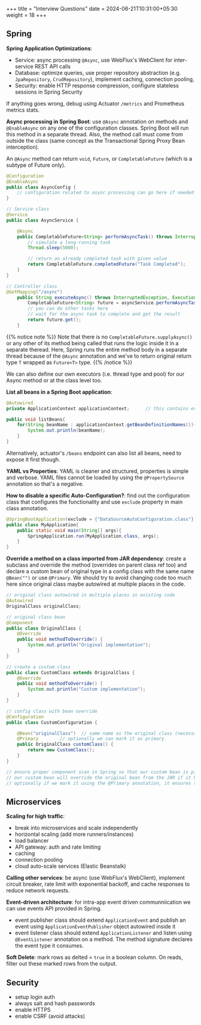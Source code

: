+++
title = "Interview Questions"
date = 2024-06-21T10:31:00+05:30
weight = 18
+++

## Spring

**Spring Application Optimizations**:
- Service: async processing `@Async`, use WebFlux's WebClient for inter-service REST API calls
- Database: optimize queries, use proper repository abstraction (e.g. `JpaRepository`, `CrudRepository`), implement caching, connection pooling,
- Security: enable HTTP response compression, configure stateless sessions in Spring Security

If anything goes wrong, debug using Actuator `/metrics` and Prometheus metrics stats.

**Async processing in Spring Boot**: use `@Async` annotation on methods and `@EnableAsync` on any one of the configuration classes. Spring Boot will run this method in a separate thread. Also, the method call must come from outside the class (same concept as the Transactional Spring Proxy Bean interception).

An `@Async` method can return `void`, `Future`, or `CompletableFuture` (which is a subtype of Future only).

```java
@Configuration
@EnableAsync
public class AsyncConfig {
    // configuration related to async processing can go here if needed
}

// Service class
@Service
public class AsyncService {

    @Async
    public CompletableFuture<String> performAsyncTask() throws InterruptedException {
        // simulate a long-running task
        Thread.sleep(5000);

        // return an already completed task with given value
        return CompletableFuture.completedFuture("Task Completed");
    }
}

// Controller class
@GetMapping("/async")
    public String executeAsync() throws InterruptedException, ExecutionException {
        CompletableFuture<String> future = asyncService.performAsyncTask();
        // you can do other tasks here
        // wait for the async task to complete and get the result
        return future.get();
    }
```

{{% notice note %}}
Note that there is no `CompletableFuture.supplyAsync()` or any other of its method being called that runs the logic inside it in a separate theread. Here, Spring runs the entire method body in a separate thread because of the `@Async` annotation and we've to return original return type `T` wrapped as `Future<T>` type.
{{% /notice %}}

We can also define our own executors (i.e. thread type and pool) for our Async method or at the class level too.

**List all beans in a Spring Boot application**:
```java
@Autowired
private ApplicationContext applicationContext;		// this contains every info about the app

public void listBeans{
	for(String beanName : applicationContext.getBeanDefinitionNames()){
		System.out.println(beanName);
	}
}
```

Alternatively, actuator's `/beans` endpoint can also list all beans, need to expose it first though.

**YAML vs Properties**: YAML is cleaner and structured, properties is simple and verbose. YAML files cannot be loaded by using the `@PropertySource` annotation so that's a negative.

**How to disable a specific Auto-Configuration?**: find out the configuration class that configures the functionality and use `exclude` property in main class annotation.
```java
@SpringBootApplication(exclude = {"DataSourceAutoConfiguration.class"})
public class MyApplication{
    public static void main(String[] args){
        SpringApplication.run(MyApplication.class, args);
    }
}
```

**Override a method on a class imported from JAR dependency**: create a subclass and override the method (overrides on parent class ref too) and declare a custom bean of original type in a config class with the same name `@Bean("")` or use `@Primary`. We should try to avoid changing code too much here since original class maybe autowired at multiple places in the code.
```java
// original class autowired in multiple places in existing code
@Autowired
OriginalClass originalClass;

// original class bean
@Component
public class OriginalClass {
    @Override
    public void methodToOverride() {
        System.out.println("Original implementation");
    }
}

// create a custom class
public class CustomClass extends OriginalClass {
    @Override
    public void methodToOverride() {
        System.out.println("Custom implementation");
    }
}

// config class with bean override
@Configuration
public class CustomConfiguration {

    @Bean("originalClass")  // same name as the original class (necessary for overriding)
    @Primary        // optionally we can mark it as primary
    public OriginalClass customClass() {
        return new CustomClass();
    }
}

// ensure proper component scan in Spring so that our custom bean is picked up
// our custom bean will override the original bean from the JAR if it has the same name
// optionally if we mark it using the @Primary annotation, it ensures that if there are multiple beans of the same type, Spring will prefer the custom bean even if names are diff
```

## Microservices

**Scaling for high traffic**:
- break into microservices and scale independently
- horizontal scaling (add more runners/instances)
- load balancer
- API gateway: auth and rate limiting
- caching
- connection pooling
- cloud auto-scale services (Elastic Beanstalk)

**Calling other services**: be async (use WebFlux's WebClient), implement circuit breaker, rate limit with exponential backoff, and cache responses to reduce network requests.

**Event-driven architecture**: for intra-app event driven communniication we can use events API provided in Spring.
- event publisher class should extend `ApplicationEvent` and publish an event using `ApplicationEventPublisher` object autowired inside it
- event listener class should extend `ApplicationListener` and listen using `@EventListener` annotation on a method. The method signature declares the event type it consumes.

**Soft Delete**: mark rows as delted = `true` in a boolean column. On reads, filter out these marked rows from the output.

## Security

- setup login auth
- always salt and hash passwords
- enable HTTPS
- enable CSRF (avoid attacks)